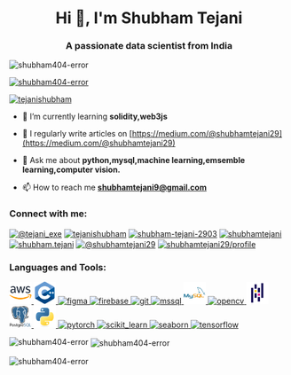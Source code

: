 <h1 align="center">Hi 👋, I'm Shubham Tejani</h1>
<h3 align="center">A passionate data scientist from India</h3>

<p align="left"> <img src="https://komarev.com/ghpvc/?username=shubham404-error&label=Profile%20views&color=0e75b6&style=flat" alt="shubham404-error" /> </p>

<p align="left"> <a href="https://github.com/ryo-ma/github-profile-trophy"><img src="https://github-profile-trophy.vercel.app/?username=shubham404-error" alt="shubham404-error" /></a> </p>

<p align="left"> <a href="https://twitter.com/tejanishubham" target="blank"><img src="https://img.shields.io/twitter/follow/tejanishubham?logo=twitter&style=for-the-badge" alt="tejanishubham" /></a> </p>

- 🌱 I’m currently learning **solidity,web3js**

- 📝 I regularly write articles on [https://medium.com/@shubhamtejani29](https://medium.com/@shubhamtejani29)

- 💬 Ask me about **python,mysql,machine learning,emsemble learning,computer vision.**

- 📫 How to reach me **shubhamtejani9@gmail.com**

<h3 align="left">Connect with me:</h3>
<p align="left">
<a href="https://dev.to/@tejani_exe" target="blank"><img align="center" src="https://raw.githubusercontent.com/rahuldkjain/github-profile-readme-generator/master/src/images/icons/Social/devto.svg" alt="@tejani_exe" height="30" width="40" /></a>
<a href="https://twitter.com/tejanishubham" target="blank"><img align="center" src="https://raw.githubusercontent.com/rahuldkjain/github-profile-readme-generator/master/src/images/icons/Social/twitter.svg" alt="tejanishubham" height="30" width="40" /></a>
<a href="https://linkedin.com/in/shubham-tejani-2903" target="blank"><img align="center" src="https://raw.githubusercontent.com/rahuldkjain/github-profile-readme-generator/master/src/images/icons/Social/linked-in-alt.svg" alt="shubham-tejani-2903" height="30" width="40" /></a>
<a href="https://kaggle.com/shubhamtejani" target="blank"><img align="center" src="https://raw.githubusercontent.com/rahuldkjain/github-profile-readme-generator/master/src/images/icons/Social/kaggle.svg" alt="shubhamtejani" height="30" width="40" /></a>
<a href="https://instagram.com/shubham.tejani" target="blank"><img align="center" src="https://raw.githubusercontent.com/rahuldkjain/github-profile-readme-generator/master/src/images/icons/Social/instagram.svg" alt="shubham.tejani" height="30" width="40" /></a>
<a href="https://medium.com/@shubhamtejani29" target="blank"><img align="center" src="https://raw.githubusercontent.com/rahuldkjain/github-profile-readme-generator/master/src/images/icons/Social/medium.svg" alt="@shubhamtejani29" height="30" width="40" /></a>
<a href="https://auth.geeksforgeeks.org/user/shubhamtejani29/profile" target="blank"><img align="center" src="https://raw.githubusercontent.com/rahuldkjain/github-profile-readme-generator/master/src/images/icons/Social/geeks-for-geeks.svg" alt="shubhamtejani29/profile" height="30" width="40" /></a>
</p>

<h3 align="left">Languages and Tools:</h3>
<p align="left"> <a href="https://aws.amazon.com" target="_blank" rel="noreferrer"> <img src="https://raw.githubusercontent.com/devicons/devicon/master/icons/amazonwebservices/amazonwebservices-original-wordmark.svg" alt="aws" width="40" height="40"/> </a> <a href="https://www.w3schools.com/cpp/" target="_blank" rel="noreferrer"> <img src="https://raw.githubusercontent.com/devicons/devicon/master/icons/cplusplus/cplusplus-original.svg" alt="cplusplus" width="40" height="40"/> </a> <a href="https://www.figma.com/" target="_blank" rel="noreferrer"> <img src="https://www.vectorlogo.zone/logos/figma/figma-icon.svg" alt="figma" width="40" height="40"/> </a> <a href="https://firebase.google.com/" target="_blank" rel="noreferrer"> <img src="https://www.vectorlogo.zone/logos/firebase/firebase-icon.svg" alt="firebase" width="40" height="40"/> </a> <a href="https://git-scm.com/" target="_blank" rel="noreferrer"> <img src="https://www.vectorlogo.zone/logos/git-scm/git-scm-icon.svg" alt="git" width="40" height="40"/> </a> <a href="https://www.microsoft.com/en-us/sql-server" target="_blank" rel="noreferrer"> <img src="https://www.svgrepo.com/show/303229/microsoft-sql-server-logo.svg" alt="mssql" width="40" height="40"/> </a> <a href="https://www.mysql.com/" target="_blank" rel="noreferrer"> <img src="https://raw.githubusercontent.com/devicons/devicon/master/icons/mysql/mysql-original-wordmark.svg" alt="mysql" width="40" height="40"/> </a> <a href="https://opencv.org/" target="_blank" rel="noreferrer"> <img src="https://www.vectorlogo.zone/logos/opencv/opencv-icon.svg" alt="opencv" width="40" height="40"/> </a> <a href="https://pandas.pydata.org/" target="_blank" rel="noreferrer"> <img src="https://raw.githubusercontent.com/devicons/devicon/2ae2a900d2f041da66e950e4d48052658d850630/icons/pandas/pandas-original.svg" alt="pandas" width="40" height="40"/> </a> <a href="https://www.postgresql.org" target="_blank" rel="noreferrer"> <img src="https://raw.githubusercontent.com/devicons/devicon/master/icons/postgresql/postgresql-original-wordmark.svg" alt="postgresql" width="40" height="40"/> </a> <a href="https://www.python.org" target="_blank" rel="noreferrer"> <img src="https://raw.githubusercontent.com/devicons/devicon/master/icons/python/python-original.svg" alt="python" width="40" height="40"/> </a> <a href="https://pytorch.org/" target="_blank" rel="noreferrer"> <img src="https://www.vectorlogo.zone/logos/pytorch/pytorch-icon.svg" alt="pytorch" width="40" height="40"/> </a> <a href="https://scikit-learn.org/" target="_blank" rel="noreferrer"> <img src="https://upload.wikimedia.org/wikipedia/commons/0/05/Scikit_learn_logo_small.svg" alt="scikit_learn" width="40" height="40"/> </a> <a href="https://seaborn.pydata.org/" target="_blank" rel="noreferrer"> <img src="https://seaborn.pydata.org/_images/logo-mark-lightbg.svg" alt="seaborn" width="40" height="40"/> </a> <a href="https://www.tensorflow.org" target="_blank" rel="noreferrer"> <img src="https://www.vectorlogo.zone/logos/tensorflow/tensorflow-icon.svg" alt="tensorflow" width="40" height="40"/> </a> </p>

<p><img align="left" src="https://github-readme-stats.vercel.app/api/top-langs?username=shubham404-error&show_icons=true&locale=en&layout=compact" alt="shubham404-error" /></p>

<p>&nbsp;<img align="center" src="https://github-readme-stats.vercel.app/api?username=shubham404-error&show_icons=true&locale=en" alt="shubham404-error" /></p>

<p><img align="center" src="https://github-readme-streak-stats.herokuapp.com/?user=shubham404-error&" alt="shubham404-error" /></p>
